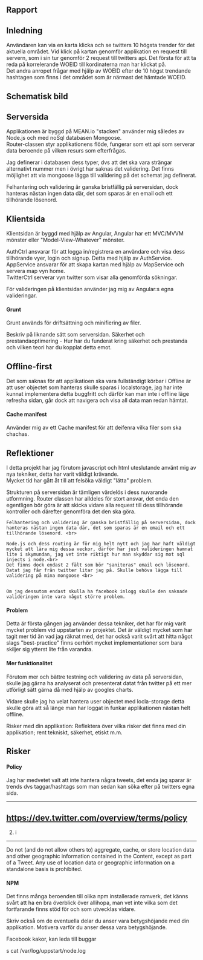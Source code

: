 Rapport
----------
<h2>Inledning</h2>
<p>
	Användaren kan via en karta klicka och se twitters 10 högsta trender för det aktuella området.
	Vid klick på kartan genomför applikation en request till servern, som i sin tur genomför 2 request till twitters api. Det första för att ta reda på korrelerande WOEID till kordinaterna man har klickat på. <br />
	Det andra anropet frågar med hjälp av WOEID efter de 10 högst trendande hashtagen som finns i det området som är närmast det hämtade WOEID. 
</p>
<h2>Schematisk bild</h2>

<h2>Serversida</h2>
<p>
	Applikationen är byggd på MEAN.io "stacken" använder mig således av Node.js och med noSql databasen Mongoose.</br>
	Router-classen styr applikationens flöde, fungerar som ett api som serverar data beroende på vilken resurs som efterfrågas. 
</p>
<p>
	Jag definerar i databasen dess typer, dvs att det ska vara strängar alternativt nummer men i övrigt har saknas det validering. Det finns möjlighet att via mongoose lägga till validering på det schemat jag definerat. 
</p>
<p>
	Felhantering och validering är ganska bristfällig på serversidan, dock hanteras nästan ingen data där, det som sparas är en email och ett tillhörande lösenord. 
</p>

<h2>Klientsida</h2>
<p>
	Klientsidan är byggd med hjälp av Angular, Angular har ett MVC/MVVM mönster eller "Model-View-Whatever" mönster.
</p>
<p>
	AuthCtrl ansvarar för att logga in/registrera en användare och visa dess tillhörande vyer, login och signup. Detta med hjälp av AuthService. AppService ansvarar för att skapa kartan med hjälp av MapService och servera map vyn home. <br>
	TwitterCtrl serverar vyn twitter som visar alla genomförda sökningar. 
</p>
<p>
	För valideringen på klientsidan använder jag mig av Angular:s egna valideringar.  
</p>
<h4>Grunt</h4>
<p>
	Grunt används för driftsättning och minifiering av filer. 
</p>

Beskriv på liknande sätt som serversidan.
Säkerhet och prestandaoptimering - Hur har du funderat kring säkerhet och prestanda och vilken teori har du kopplat detta emot.

<h2>Offline-first</h2>
<p>
	Det som saknas för att applikatioen ska vara fullständigt körbar i Offline är att user objectet som hanteras skulle sparas i localstorage, jag har inte kunnat implementera detta buggfritt 
	och därför kan man inte i offline läge refresha sidan, går dock att navigera och visa all data man redan hämtat.
<p>
<h4>Cache manifest</h4>
<p>
	Använder mig av ett Cache manifest för att deifenra vilka filer som ska chachas. 
</p>

<h2>Reflektioner</h2>
<p>
	I detta projekt har jag förutom javascript och html uteslutande använt mig av nya tekniker, detta har varit väldigt krävande.<br />
	Mycket tid har gått åt till att felsöka väldigt "lätta" problem. 
</p>
<p>
	Strukturen på serversidan är tämligen värdelös i dess nuvarande utformning. Router classen har alldeles för stort ansvar, det enda den egentligen bör göra är att skicka vidare alla request till dess tillhörande kontroller och därefter genomföra det den ska göra. <br>

	Felhantering och validering är ganska bristfällig på serversidan, dock hanteras nästan ingen data där, det som sparas är en email och ett tillhörande lösenord. <br>

	Node.js och dess routing är för mig helt nytt och jag har haft väldigt mycket att lära mig dessa veckor, därför har just valideringen hamnat lite i skymundan, jag vet inte riktigt hur man skyddar sig mot sql injects i node.<br>
	Det finns dock endast 2 fält som bör "saniteras" email och lösenord. Datat jag får från twitter litar jag på. Skulle behöva lägga till validering på mina mongoose <br>


	Om jag dessutom endast skulla ha facebook inlogg skulle den saknade valideringen inte vara något större problem.
</p>
<h4>Problem</h4>
<p>
	Detta är första gången jag använder dessa tekniker, det har för mig varit mycket problem vid uppstarten av projektet. Det är väldigt mycket som har tagit mer tid än vad jag räknat med, det har också varit svårt att hitta något slags "best-practice" finns oerhört mycket implementationer som bara skiljer sig ytterst lite från varandra. 
</p>
<h4>Mer funktionalitet</h4>
<p>
	Förutom mer och bättre testning och validering av data på serversidan, skulle jag gärna ha analyserat och presenterat datat från twitter på ett mer utförligt sätt gärna då med hjälp av googles charts.
</p>
<p>
	Vidare skulle jag ha velat hantera user objectet med locla-storage detta skulle göra att så länge man har loggat in funkar applikationen nästan helt offline.
</p>

Risker med din applikation: Reflektera över vilka risker det finns med din applikation; rent tekniskt, säkerhet, etiskt m.m.
<h2>Risker</h2>
<h4>Policy</h4>
<p>
	Jag har medvetet valt att inte hantera några tweets, det enda jag sparar är trends dvs taggar/hashtags som man sedan kan söka efter på twitters egna sida. 
</p>

----------------
https://dev.twitter.com/overview/terms/policy
----------------
2. i
------
<p>
	Do not (and do not allow others to) aggregate, cache, or store location data and other geographic information contained in the Content, except as part of a Tweet. Any use of location data or geographic information on a standalone basis is prohibited.
</p>
	<h4>NPM </h4>
<p>
	Det finns många beroenden till olika npm installerade ramverk, det känns svårt att ha en bra överblick över allihopa, man vet inte vilka som det fortfarande finns stöd för och som utvecklas vidare. 
</p>
Skriv också om de eventuella delar du anser vara betygshöjande med din applikation. Motivera varför du anser dessa vara betygshöjande.


Facebook kakor, kan leda till buggar

s
cat /var/log/uppstart/node.log